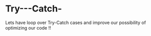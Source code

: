 # Try---Catch-
Lets have loop over Try-Catch cases and improve our possibility of optimizing our code !!
